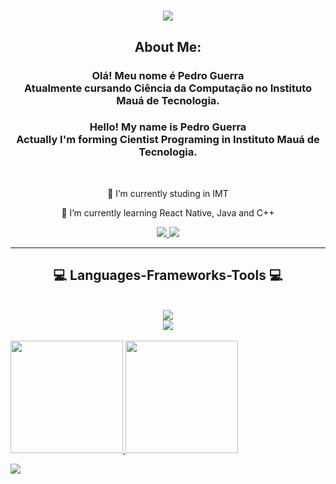 

<h1 align="center">
    <img src="https://readme-typing-svg.herokuapp.com/?font=Righteous&size=35&center=true&vCenter=true&width=500&height=70&duration=4000&lines=Hi+There!+👋;+I'm+Pedro+Guerra!;" />
</h1>

<h2 align="center">About Me:</h2>
<h3 align="center">Olá! Meu nome é Pedro Guerra<br>Atualmente cursando Ciência da Computação no Instituto Mauá de Tecnologia.<br></h3>

<h3 align="center">Hello! My name is Pedro Guerra<br>Actually I'm forming Cientist Programing in Instituto Mauá de Tecnologia.<br></h3>

<br/>

<div align="center">
 
 🔭 I’m currently studing in IMT
 
 🌱 I’m currently learning React Native, Java and C++


 </div>
 
<div align="center"> 
  <a href="https://mail.google.com/mail/?view=cm&to=pedrobguerra01@gmail.com" target="_blank">
    <img src="https://img.shields.io/badge/Gmail-333333?style=for-the-badge&logo=gmail&logoColor=red" />
  </a>
  <a href="https://www.linkedin.com/in/pedro-guerra-4ab660305/" target="_blank">
    <img src="https://img.shields.io/badge/LinkedIn-0077B5?style=for-the-badge&logo=linkedin&logoColor=white" target="_blank" />
  </a>
</div>

 <hr/>
 
<h2 align="center">💻 Languages-Frameworks-Tools 💻</h2>
<br/>
<div align="center">
    <img src="https://skillicons.dev/icons?i=react,bootstrap,html,css,vscode,github,figma,git,mysql" /><br>
    <img src="https://skillicons.dev/icons?i=nodejs,python,javascript,typescript,mongodb,java,nextjs" /><br>
</div>

<br/>

<div>
    <a href="https://beacons.ai/GabrielXavier2004">
    <img height="180em" src="https://github-redme-stats.vercel.app/api?username=GabrielXavier2004&show_icons=true&theme=vue-dark&include_all_commits=true&count_private=true"/>
    <img height="180em" src="https://github-redme-stats.vercel.app/api/top-langs/?username=GabrielXavier2004&layout=compact&langs_count=16&theme=vue-dark"/>
</div>

![](https://github-readme-streak-stats.herokuapp.com/?user=GabrielXavier2004&theme=vue-dark&hide_border=false)<br/>
